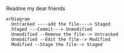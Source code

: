 Readme my dear friends
```mermaid
erDiagram
  Untracked ----add the file----> Staged
  Staged ---Commit---> Unmodified
  Unmodified --Remove the file--> Untracked
  Unmodified --Edit the file--> Modified
  Modified --Stage the file--> Staged
```

